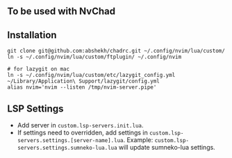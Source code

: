 ## To be used with NvChad
## Installation
```
git clone git@github.com:abshekh/chadrc.git ~/.config/nvim/lua/custom/
ln -s ~/.config/nvim/lua/custom/ftplugin/ ~/.config/nvim

# for lazygit on mac
ln -s ~/.config/nvim/lua/custom/etc/lazygit_config.yml ~/Library/Application\ Support/lazygit/config.yml
alias nvim='nvim --listen /tmp/nvim-server.pipe'
```
## LSP Settings
- Add server in `custom.lsp-servers.init.lua`.
- If settings need to overridden, add settings in `custom.lsp-servers.settings.[server-name].lua`.
  Example: `custom.lsp-servers.settings.sumneko-lua.lua` will update sumneko-lua settings.
